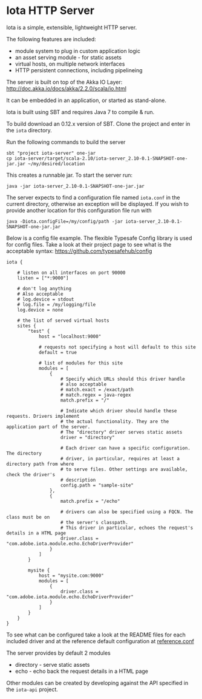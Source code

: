 Iota HTTP Server
================

Iota is a simple, extensible, lightweight HTTP server.

The following features are included:

* module system to plug in custom application logic
* an asset serving module - for static assets
* virtual hosts, on multiple network interfaces
* HTTP persistent connections, including pipelineing

The server is built on top of the Akka IO Layer: http://doc.akka.io/docs/akka/2.2.0/scala/io.html

It can be embedded in an application, or started as stand-alone.

Iota is built using SBT and requires Java 7 to compile & run.

To build download an 0.12.x version of SBT. Clone the project and enter in the `iota` directory.

Run the following commands to build the server

```
sbt "project iota-server" one-jar
cp iota-server/target/scala-2.10/iota-server_2.10-0.1-SNAPSHOT-one-jar.jar ~/my/desired/location
```

This creates a runnable jar. To start the server run:

```
java -jar iota-server_2.10-0.1-SNAPSHOT-one-jar.jar
```

The server expects to find a configuration file named `iota.conf` in the current directory, otherwise an exception
will be displayed. If you wish to provide another location for this configuration file run with

```
java -Diota.configFile=/my/config/path -jar iota-server_2.10-0.1-SNAPSHOT-one-jar.jar
```


Below is a config file example. The flexible Typesafe Config library is used for config files. Take a
look at their project page to see what is the acceptable syntax: https://github.com/typesafehub/config

```
iota {

    # listen on all interfaces on port 90000
    listen = ["*:9000"]

    # don't log anything
    # Also acceptable
    # log.device = stdout
    # log.file = /my/logging/file
    log.device = none

    # the list of served virtual hosts
    sites {
        "test" {
            host = "localhost:9000"

            # requests not specifying a host will default to this site
            default = true

            # list of modules for this site
            modules = [
                {
                    # Specify which URLs should this driver handle
                    # also acceptable
                    # match.exact = /exact/path
                    # match.regex = java-regex
                    match.prefix = "/"

                    # Indicate which driver should handle these requests. Drivers implement
                    # the actual functionality. They are the application part of the server.
                    # The "directory" driver serves static assets
                    driver = "directory"

                    # Each driver can have a specific configuration. The directory
                    # driver, in particular, requires at least a directory path from where
                    # to serve files. Other settings are available, check the driver's
                    # description
                    config.path = "sample-site"
                },
                {
                    match.prefix = "/echo"

                    # drivers can also be specified using a FQCN. The class must be on
                    # the server's classpath.
                    # This driver in particular, echoes the request's details in a HTML page
                    driver.class = "com.adobe.iota.module.echo.EchoDriverProvider"
                }
            ]
        }

        mysite {
            host = "mysite.com:9000"
            modules = [
                {
                    driver.class = "com.adobe.iota.module.echo.EchoDriverProvider"
                }
            ]
        }
    }
}
```

To see what can be configured take a look at the README files for each included driver and at the reference default
configuration at [reference.conf](iota-server/src/main/resources/reference.conf)

The server provides by default 2 modules

* directory - serve static assets
* echo - echo back the request details in a HTML page

Other modules can be created by developing against the API specified in the `iota-api` project.


